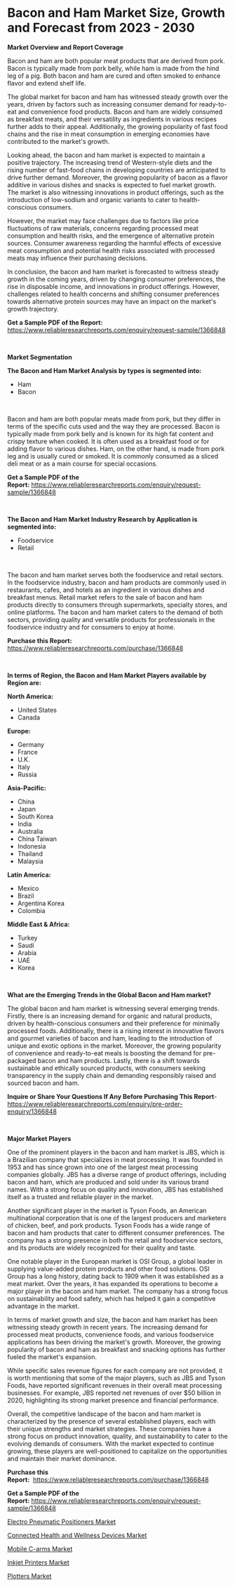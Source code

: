 <p><h1>Bacon and Ham Market Size, Growth and Forecast from 2023 - 2030</h1></p><p><strong>Market Overview and Report Coverage</strong></p>
<p><p>Bacon and ham are both popular meat products that are derived from pork. Bacon is typically made from pork belly, while ham is made from the hind leg of a pig. Both bacon and ham are cured and often smoked to enhance flavor and extend shelf life.</p><p>The global market for bacon and ham has witnessed steady growth over the years, driven by factors such as increasing consumer demand for ready-to-eat and convenience food products. Bacon and ham are widely consumed as breakfast meats, and their versatility as ingredients in various recipes further adds to their appeal. Additionally, the growing popularity of fast food chains and the rise in meat consumption in emerging economies have contributed to the market's growth.</p><p>Looking ahead, the bacon and ham market is expected to maintain a positive trajectory. The increasing trend of Western-style diets and the rising number of fast-food chains in developing countries are anticipated to drive further demand. Moreover, the growing popularity of bacon as a flavor additive in various dishes and snacks is expected to fuel market growth. The market is also witnessing innovations in product offerings, such as the introduction of low-sodium and organic variants to cater to health-conscious consumers.</p><p>However, the market may face challenges due to factors like price fluctuations of raw materials, concerns regarding processed meat consumption and health risks, and the emergence of alternative protein sources. Consumer awareness regarding the harmful effects of excessive meat consumption and potential health risks associated with processed meats may influence their purchasing decisions.</p><p>In conclusion, the bacon and ham market is forecasted to witness steady growth in the coming years, driven by changing consumer preferences, the rise in disposable income, and innovations in product offerings. However, challenges related to health concerns and shifting consumer preferences towards alternative protein sources may have an impact on the market's growth trajectory.</p></p>
<p><strong>Get a Sample PDF of the Report:</strong> <a href="https://www.reliableresearchreports.com/enquiry/request-sample/1366848">https://www.reliableresearchreports.com/enquiry/request-sample/1366848</a></p>
<p>&nbsp;</p>
<p><strong>Market Segmentation</strong></p>
<p><strong>The Bacon and Ham Market Analysis by types is segmented into:</strong></p>
<p><ul><li>Ham</li><li>Bacon</li></ul></p>
<p>&nbsp;</p>
<p><p>Bacon and ham are both popular meats made from pork, but they differ in terms of the specific cuts used and the way they are processed. Bacon is typically made from pork belly and is known for its high fat content and crispy texture when cooked. It is often used as a breakfast food or for adding flavor to various dishes. Ham, on the other hand, is made from pork leg and is usually cured or smoked. It is commonly consumed as a sliced deli meat or as a main course for special occasions.</p></p>
<p><strong>Get a Sample PDF of the Report:</strong>&nbsp;<a href="https://www.reliableresearchreports.com/enquiry/request-sample/1366848">https://www.reliableresearchreports.com/enquiry/request-sample/1366848</a></p>
<p>&nbsp;</p>
<p><strong>The Bacon and Ham Market Industry Research by Application is segmented into:</strong></p>
<p><ul><li>Foodservice</li><li>Retail</li></ul></p>
<p>&nbsp;</p>
<p><p>The bacon and ham market serves both the foodservice and retail sectors. In the foodservice industry, bacon and ham products are commonly used in restaurants, cafes, and hotels as an ingredient in various dishes and breakfast menus. Retail market refers to the sale of bacon and ham products directly to consumers through supermarkets, specialty stores, and online platforms. The bacon and ham market caters to the demand of both sectors, providing quality and versatile products for professionals in the foodservice industry and for consumers to enjoy at home.</p></p>
<p><strong>Purchase this Report:</strong>&nbsp; <a href="https://www.reliableresearchreports.com/purchase/1366848">https://www.reliableresearchreports.com/purchase/1366848</a></p>
<p>&nbsp;</p>
<p><strong>In terms of Region, the Bacon and Ham Market Players available by Region are:</strong></p>
<p>
    <p> <strong> North America: </strong>
        <ul>
            <li>United States</li>
            <li>Canada</li>
        </ul>
        </p> 
    <p> <strong> Europe: </strong>
        <ul>
            <li>Germany</li>
            <li>France</li>
            <li>U.K.</li>
            <li>Italy</li>
            <li>Russia</li>
        </ul>
        </p> 
    <p> <strong> Asia-Pacific: </strong>
        <ul>
            <li>China</li>
            <li>Japan</li>
            <li>South Korea</li>
            <li>India</li>
            <li>Australia</li>
            <li>China Taiwan</li>
            <li>Indonesia</li>
            <li>Thailand</li>
            <li>Malaysia</li>
        </ul>
        </p> 
    <p> <strong> Latin America: </strong>
        <ul>
            <li>Mexico</li>
            <li>Brazil</li>
            <li>Argentina Korea</li>
            <li>Colombia</li>
        </ul>
        </p> 
    <p> <strong> Middle East & Africa: </strong>
        <ul>
            <li>Turkey</li>
            <li>Saudi</li>
            <li>Arabia</li>
            <li>UAE</li>
            <li>Korea</li>
        </ul>
    </p>
    </p>
<p>&nbsp;</p>
<p><strong>What are the Emerging Trends in the Global Bacon and Ham market?</strong></p>
<p><p>The global bacon and ham market is witnessing several emerging trends. Firstly, there is an increasing demand for organic and natural products, driven by health-conscious consumers and their preference for minimally processed foods. Additionally, there is a rising interest in innovative flavors and gourmet varieties of bacon and ham, leading to the introduction of unique and exotic options in the market. Moreover, the growing popularity of convenience and ready-to-eat meals is boosting the demand for pre-packaged bacon and ham products. Lastly, there is a shift towards sustainable and ethically sourced products, with consumers seeking transparency in the supply chain and demanding responsibly raised and sourced bacon and ham.</p></p>
<p><strong>Inquire or Share Your Questions If Any Before Purchasing This Report</strong>- <a href="https://www.reliableresearchreports.com/enquiry/pre-order-enquiry/1366848">https://www.reliableresearchreports.com/enquiry/pre-order-enquiry/1366848</a></p>
<p>&nbsp;</p>
<p><strong>Major Market Players</strong></p>
<p><p>One of the prominent players in the bacon and ham market is JBS, which is a Brazilian company that specializes in meat processing. It was founded in 1953 and has since grown into one of the largest meat processing companies globally. JBS has a diverse range of product offerings, including bacon and ham, which are produced and sold under its various brand names. With a strong focus on quality and innovation, JBS has established itself as a trusted and reliable player in the market.</p><p>Another significant player in the market is Tyson Foods, an American multinational corporation that is one of the largest producers and marketers of chicken, beef, and pork products. Tyson Foods has a wide range of bacon and ham products that cater to different consumer preferences. The company has a strong presence in both the retail and foodservice sectors, and its products are widely recognized for their quality and taste.</p><p>One notable player in the European market is OSI Group, a global leader in supplying value-added protein products and other food solutions. OSI Group has a long history, dating back to 1909 when it was established as a meat market. Over the years, it has expanded its operations to become a major player in the bacon and ham market. The company has a strong focus on sustainability and food safety, which has helped it gain a competitive advantage in the market.</p><p>In terms of market growth and size, the bacon and ham market has been witnessing steady growth in recent years. The increasing demand for processed meat products, convenience foods, and various foodservice applications has been driving the market's growth. Moreover, the growing popularity of bacon and ham as breakfast and snacking options has further fueled the market's expansion.</p><p>While specific sales revenue figures for each company are not provided, it is worth mentioning that some of the major players, such as JBS and Tyson Foods, have reported significant revenues in their overall meat processing businesses. For example, JBS reported net revenues of over $50 billion in 2020, highlighting its strong market presence and financial performance.</p><p>Overall, the competitive landscape of the bacon and ham market is characterized by the presence of several established players, each with their unique strengths and market strategies. These companies have a strong focus on product innovation, quality, and sustainability to cater to the evolving demands of consumers. With the market expected to continue growing, these players are well-positioned to capitalize on the opportunities and maintain their market dominance.</p></p>
<p><strong>Purchase this Report:</strong>&nbsp;&nbsp;<a href="https://www.reliableresearchreports.com/purchase/1366848">https://www.reliableresearchreports.com/purchase/1366848</a></p>
<p></p>
<p><strong>Get a Sample PDF of the Report:</strong>&nbsp;<a href="https://www.reliableresearchreports.com/enquiry/request-sample/1366848">https://www.reliableresearchreports.com/enquiry/request-sample/1366848</a></p>
<p><p><a href="https://www.linkedin.com/pulse/electro-pneumatic-positioners-market-size-share-global-analysis-jzzde/">Electro Pneumatic Positioners Market</a></p><p><a href="https://medium.com/@elsahermann/connected-health-and-wellness-devices-market-size-cagr-trends-2024-2030-faaca1fd2f85">Connected Health and Wellness Devices Market</a></p><p><a href="https://medium.com/@hunterwyman1984/mobile-c-arms-market-size-cagr-trends-2024-2030-99609431c839">Mobile C-arms Market</a></p><p><a href="https://www.linkedin.com/pulse/inkjet-printers-market-research-report-unlocks-analysis-ezhkf/">Inkjet Printers Market</a></p><p><a href="https://www.linkedin.com/pulse/plotters-market-size-share-global-analysis-report-2023--a6kjf/">Plotters Market</a></p></p>